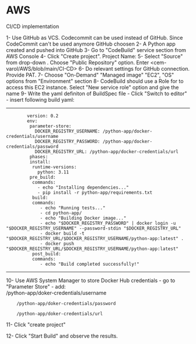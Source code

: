 # AWS
 CI/CD implementation  
 
   1- Use GitHub as VCS. Codecommit can be used instead of GitHub. Since CodeCommit can't be used anymore GitHub choosen
   2- A Python app created and pushed into GitHub
   3- Go to "CodeBuild" service section from AWS Console
   4- Click "Create project". Project Name:  <python-app-build>
   5- Select "Source" from drop-down <github>. Choose "Public Repository" option. Enter <cem-varol/AWS/blob/main/CI-CD>
   6- Do relevant settings for GitHub connection. Provide PAT.
   7- Choose "On-Demand" "Managed image" "EC2", "OS" options from "Environment" section
   8- CodeBuild should use a Role for to access this EC2 instance. Select "New service role" option and give the name <codebuild-python-app-build-service-role>
   9- Write the yaml definiton of BuildSpec file
      - Click "Switch to editor"
      - insert following build yaml:

--------------------------------------------------------------------------------------------------------------
            version: 0.2
            env:
             parameter-store:
               DOCKER_REGISTRY_USERNAME: /python-app/docker-credentials/username
               DOCKER_REGISTRY_PASSWORD: /python-app/docker-credentials/password
               DOCKER_REGISTRY_URL: /python-app/docker-credentials/url
             phases:
             install:
              runtime-versions:
                python: 3.11
             pre_build:
              commands:
                - echo "Installing dependencies..."
                - pip install -r python-app/requirements.txt
              build:
              commands:
                 - echo "Running tests..."
                 - cd python-app/
                 - echo "Building Docker image..."
                 - echo "$DOCKER_REGISTRY_PASSWORD" | docker login -u "$DOCKER_REGISTRY_USERNAME" --password-stdin "$DOCKER_REGISTRY_URL"
                 - docker build -t "$DOCKER_REGISTRY_URL/$DOCKER_REGISTRY_USERNAME/python-app:latest" .
                 - docker push "$DOCKER_REGISTRY_URL/$DOCKER_REGISTRY_USERNAME/python-app:latest"
              post_build:
              commands:
                 - echo "Build completed successfully!"



   --------------------------------------------------------------------------------------------------------
10- Use AWS System Manager to store Docker Hub credentials
        - go to "Parameter Store"
        - add: 	
	       /python-app/doker-credentials/username
                	
		/python-app/doker-credentials/password
	
		/python-app/doker-credentials/url


11- Click "create project"

12- Click "Start Build" and observe the results. 
   
 
